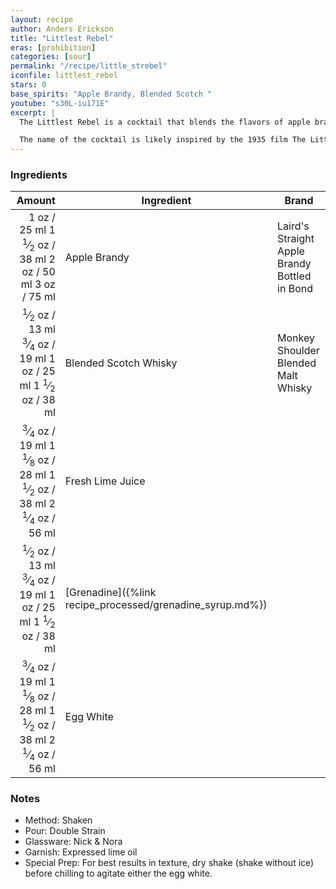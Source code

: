 ```yaml
---
layout: recipe
author: Anders Erickson
title: "Littlest Rebel"
eras: [prohibition]
categories: [sour]
permalink: "/recipe/little_strebel"
iconfile: littlest_rebel
stars: 0
base_spirits: "Apple Brandy, Blended Scotch "
youtube: "s30L-iu171E"
excerpt: |
  The Littlest Rebel is a cocktail that blends the flavors of apple brandy, Scotch whisky, lime juice, and grenadine. It's a complex and refreshing drink with a smoky and fruity profile. Some bartenders also add egg white to create a frothy texture.<br><br>

  The name of the cocktail is likely inspired by the 1935 film The Littlest Rebel starring Shirley Temple.
---
```


### Ingredients

|                                                                                                                                                                                                                                                                                                  Amount | Ingredient                                                | Brand                                         |
| ------------------------------------------------------------------------------------------------------------------------------------------------------------------------------------------------------------------------------------------------------------------------------------------------------: | --------------------------------------------------------- | --------------------------------------------- |
|                                                                                                <span class="onex active">1 oz / 25 ml</span> <span class="onehalfx">1 <sup>1</sup>&frasl;<sub>2</sub> oz / 38 ml</span> <span class="twox">2 oz / 50 ml</span> <span class="threex">3 oz / 75 ml</span> | Apple Brandy                                              | Laird's Straight Apple Brandy Bottled in Bond |
|                                  <span class="onex active"> <sup>1</sup>&frasl;<sub>2</sub> oz / 13 ml</span> <span class="onehalfx"> <sup>3</sup>&frasl;<sub>4</sub> oz / 19 ml</span> <span class="twox">1 oz / 25 ml</span> <span class="threex">1 <sup>1</sup>&frasl;<sub>2</sub> oz / 38 ml</span> | Blended Scotch Whisky                                     | Monkey Shoulder Blended Malt Whisky           |
| <span class="onex active"> <sup>3</sup>&frasl;<sub>4</sub> oz / 19 ml</span> <span class="onehalfx">1 <sup>1</sup>&frasl;<sub>8</sub> oz / 28 ml</span> <span class="twox">1 <sup>1</sup>&frasl;<sub>2</sub> oz / 38 ml</span> <span class="threex">2 <sup>1</sup>&frasl;<sub>4</sub> oz / 56 ml</span> | Fresh Lime Juice                                          |
|                                  <span class="onex active"> <sup>1</sup>&frasl;<sub>2</sub> oz / 13 ml</span> <span class="onehalfx"> <sup>3</sup>&frasl;<sub>4</sub> oz / 19 ml</span> <span class="twox">1 oz / 25 ml</span> <span class="threex">1 <sup>1</sup>&frasl;<sub>2</sub> oz / 38 ml</span> | [Grenadine]({%link recipe_processed/grenadine_syrup.md%}) |
| <span class="onex active"> <sup>3</sup>&frasl;<sub>4</sub> oz / 19 ml</span> <span class="onehalfx">1 <sup>1</sup>&frasl;<sub>8</sub> oz / 28 ml</span> <span class="twox">1 <sup>1</sup>&frasl;<sub>2</sub> oz / 38 ml</span> <span class="threex">2 <sup>1</sup>&frasl;<sub>4</sub> oz / 56 ml</span> | Egg White                                                 |

### Notes

- Method: Shaken
- Pour: Double Strain
- Glassware: Nick & Nora
- Garnish: Expressed lime oil
- Special Prep: For best results in texture, dry shake (shake without ice) before chilling to agitate either the egg white.

<script type="application/ld+json">
{
  "@context": "https://schema.org",
  "@type": "Recipe",
  "author": "{{ page.author }}",
  "description": "{{ page.excerpt | strip_html | replace: '"', "'" }}",
  "image": "{%- for ingredient in site.data[page.iconfile].images.ingredient limit: 1 -%}{{ ingredient.url }}{%- endfor -%}",
  "recipeIngredient": [  " 1 oz Apple Brandy ",
  " 0.5 oz Blended Scotch Whisky",
  "0.75 oz Fresh Lime Juice ",
  " 0.5 oz Grenadine",
  "0.75 oz Egg White"],
  "name": "{{ page.title }}",
  "recipeInstructions": "  {
    '@type': 'HowToStep',
    'text': '- Method: Shaken
'
  },  {
    '@type': 'HowToStep',
    'text': '- Pour: Double Strain
'
  },  {
    '@type': 'HowToStep',
    'text': '- Glassware: Nick & Nora
'
  },  {
    '@type': 'HowToStep',
    'text': '- Garnish: Expressed lime oil
'
  },  {
    '@type': 'HowToStep',
    'text': '- Special Prep: For best results in texture, dry shake (shake without ice) before chilling to agitate either the egg white.
'
  }",
  "recipeYield": "1 cocktail",
  "recipeCategory": "cocktail"
}
</script>
